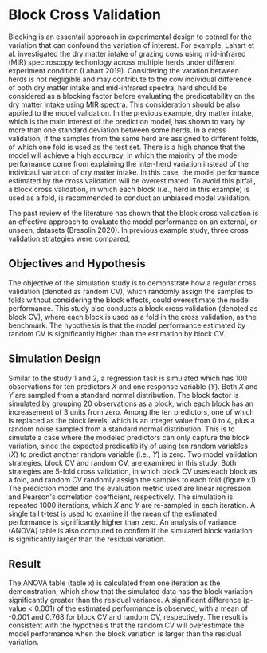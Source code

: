 # Block Cross Validation

Blocking is an essentail approach in experimental design to cotnrol for the variation that can confound the variation of interest. For example, Lahart et al. investigated the dry matter intake of grazing cows using mid-infrared (MIR) spectroscopy techonlogy across multiple herds under different experiment condition (Lahart 2019). Considering the varation between herds is not negligible and may contribute to the cow individual difference of both dry matter intake and mid-infrared spectra, herd should be considered as a blocking factor before evaluating the predicatability on the dry matter intake using MIR spectra. This consideration should be also applied to the model validation. In the previous example, dry matter intake, which is the main interest of the prediction model, has shown to vary by more than one standard deviation between some herds. In a cross validation, if the samples from the same herd are assigned to different folds, of which one fold is used as the test set. There is a high chance that the model will achieve a high accuracy, in which the majority of the model performance come from explaining the inter-herd variation instead of the individaul variation of dry matter intake. In this case, the model performance estimated by the cross validation will be overestimated. To avoid this pitfall, a block cross validation, in which each block (i.e., herd in this example) is used as a fold, is recommended to conduct an unbiased model validation.

The past review of the literature has shown that the block cross validation is an effective approach to evaluate the model performance on an external, or unseen, datasets (Bresolin 2020). In previous example study, three cross validation strategies were compared, 




## Objectives and Hypothesis

The objective of the simulation study is to demonstrate how a regular cross validation (denoted as random CV), which randomly assign the samples to folds without considering the block effects,  could overestimate the model performance. This study also conducts a block cross validation (denoted as block CV), where each block is used as a fold in the cross validation, as the benchmark. The hypothesis is that the model performance estimated by random CV is significantly higher than the estimation by block CV.

## Simulation Design

Similar to the study 1 and 2, a regression task is simulated which has 100 observations for ten predictors $X$ and one response variable ($Y$). Both $X$ and $Y$ are sampled from a standard normal distribution. The block factor is simulated by grouping 20 observations as a block, wich each block has an increasement of 3 units from zero. Among the ten predictors, one of which is replaced as the block levels, which is an integer value from 0 to 4, plus a random noise sampled from a standard normal distribution. This is to simulate a case where the modeled predictors can only capture the block variation, since the expected predicatiblity of using ten random variables ($X$) to predict another random variable (i.e., $Y$) is zero. Two model validation strategies, block CV and random CV, are examined in this study. Both strategies are 5-fold cross validation, in which block CV uses each block as a fold, and random CV randomly assign the samples to each fold (figure x1). The prediction model and the evaluation metric used are linear regression and Pearson's correlation coefficient, respectively. The simulation is repeated 1000 iterations, which $X$ and $Y$ are re-sampled in each iteration. A single tail t-test is used to examine if the mean of the estimated performance is significantly higher than zero. An analysis of variance (ANOVA) table is also computed to confirm if the simulated block variation is significantly larger than the residual variation.

## Result

The ANOVA table (table x) is calculated from one iteration as the demonstration, which show that the simulated data has the block variation significantly greater than the residual variance. A significant difference (p-value < 0.001) of the estimated performance is observed, with a mean of -0.001 and 0.768 for block CV and random CV, respectively. The result is consistent with the hypothesis that the random CV will overestimate the model performance when the block variation is larger than the residual variation.